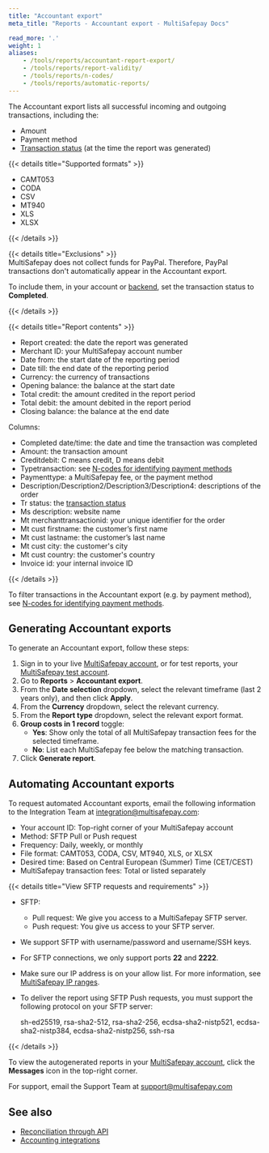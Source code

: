 ```yaml
---
title: "Accountant export"
meta_title: "Reports - Accountant export - MultiSafepay Docs"

read_more: '.'
weight: 1
aliases:
    - /tools/reports/accountant-report-export/
    - /tools/reports/report-validity/
    - /tools/reports/n-codes/
    - /tools/reports/automatic-reports/
---
```


The Accountant export lists all successful incoming and outgoing transactions, including the:

- Amount
- Payment method
- [Transaction status](/about-payments/multisafepay-statuses/) (at the time the report was generated)

{{< details title="Supported formats" >}}

* CAMT053
* CODA
* CSV
* MT940
* XLS
* XLSX

{{< /details >}}

{{< details title="Exclusions" >}}
&nbsp;  
MultiSafepay does not collect funds for PayPal. Therefore, PayPal transactions don't automatically appear in the Accountant export. 

To include them, in your account or [backend](/glossaries/multisafepay-glossary/#backend), set the transaction status to **Completed**.

{{< /details >}}

{{< details title="Report contents" >}}

- Report created: the date the report was generated
- Merchant ID: your MultiSafepay account number
- Date from: the start date of the reporting period
- Date till: the end date of the reporting period
- Currency: the currency of transactions
- Opening balance: the balance at the start date
- Total credit: the amount credited in the report period
- Total debit: the amount debited in the report period
- Closing balance: the balance at the end date

Columns:

- Completed date/time: the date and time the transaction was completed
- Amount: the transaction amount
- Creditdebit: C means credit, D means debit
- Typetransaction: see [N-codes for identifying payment methods](/reports/n-codes/)
- Paymenttype: a MultiSafepay fee, or the payment method
- Description/Description2/Description3/Description4: descriptions of the order
- Tr status: the [transaction status](/about-payments/multisafepay-statuses/)
- Ms description: website name
- Mt merchanttransactionid: your unique identifier for the order
- Mt cust firstname: the customer’s first name
- Mt cust lastname: the customer’s last name
- Mt cust city: the customer's city
- Mt cust country: the customer's country
- Invoice id: your internal invoice ID

{{< /details >}}

To filter transactions in the Accountant export (e.g. by payment method), see [N-codes for identifying payment methods](/reports/n-codes/).

## Generating Accountant exports

To generate an Accountant export, follow these steps:

1. Sign in to your live [MultiSafepay account](https://merchant.multisafepay.com), or for test reports, your [MultiSafepay test account](https://testmerchant.multisafepay.com).
2. Go to **Reports** > **Accountant export**.
3. From the **Date selection** dropdown, select the relevant timeframe (last 2 years only), and then click **Apply**.
4. From the **Currency** dropdown, select the relevant currency.
5. From the **Report type** dropdown, select the relevant export format. 
6. **Group costs in 1 record** toggle:   
    - **Yes**: Show only the total of all MultiSafepay transaction fees for the selected timeframe.
    - **No**: List each MultiSafepay fee below the matching transaction.
7. Click **Generate report**.

## Automating Accountant exports

To request automated Accountant exports, email the following information to the Integration Team at <integration@multisafepay.com>:

- Your account ID: Top-right corner of your MultiSafepay account
- Method: SFTP Pull or Push request
- Frequency: Daily, weekly, or monthly
- File format: CAMT053, CODA, CSV, MT940, XLS, or XLSX
- Desired time: Based on Central European (Summer) Time (CET/CEST)
- MultiSafepay transaction fees: Total or listed separately

{{< details title="View SFTP requests and requirements" >}} 

- SFTP:  
  - Pull request: We give you access to a MultiSafepay SFTP server.
  - Push request: You give us access to your SFTP server.

- We support SFTP with username/password and username/SSH keys.
- For SFTP connections, we only support ports **22** and **2222**.
- Make sure our IP address is on your allow list. For more information, see [MultiSafepay IP ranges](/developer/errors-explained/multisafepay-ip-ranges/).
- To deliver the report using SFTP Push requests, you must support the following protocol on your SFTP server:

  sh-ed25519,
  rsa-sha2-512,
  rsa-sha2-256,
  ecdsa-sha2-nistp521,
  ecdsa-sha2-nistp384,
  ecdsa-sha2-nistp256,
  ssh-rsa

{{< /details >}}

To view the autogenerated reports in your [MultiSafepay account](https://merchant.multisafepay.com/), click the **Messages** icon in the top-right corner.

For support, email the Support Team at <support@multisafepay.com>

## See also

- [Reconciliation through API](/accounting/api-reconciliation/) 
- [Accounting integrations](/accounting/integrations/)
